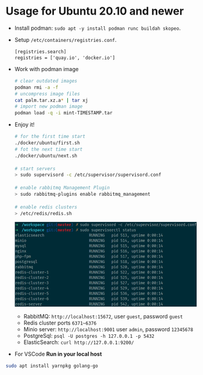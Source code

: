 # Usage for Ubuntu 20.10 and newer

- Install podman: `sudo apt -y install podman runc buildah skopeo`.
- Setup `/etc/containers/registries.conf`.

  ```text
  [registries.search]
  registries = ['quay.io', 'docker.io']
  ```

- Work with podman image

  ```bash
  # clear outdated images
  podman rmi -a -f
  # uncompress image files
  cat palm.tar.xz.a* | tar xj
  # import new podman image
  podman load -q -i mint-TIMESTAMP.tar  
  ```

- Enjoy it!
  
  ```bash
  # for the first time start
  ./docker/ubuntu/first.sh
  # fot the next time start
  ./docker/ubuntu/next.sh
  
  # start servers
  > sudo supervisord -c /etc/supervisor/supervisord.conf

  # enable rabbitmq Management Plugin 
  > sudo rabbitmq-plugins enable rabbitmq_management

  # enable redis clusters
  > /etc/redis/redis.sh
  ```

  ![start](documents/start.png)

  - RabbitMQ: `http://localhost:15672`, user `guest`, password `guest`
  - Redis cluster ports `6371~6376`
  - Minio server: `http://localhost:9001` user `admin`, password `12345678`
  - PostgreSql: `psql -U postgres -h 127.0.0.1 -p 5432`
  - ElasticSearch: `curl http://127.0.0.1:9200/`

- For VSCode **Run in your local host**

```bash
sudo apt install yarnpkg golang-go
```
